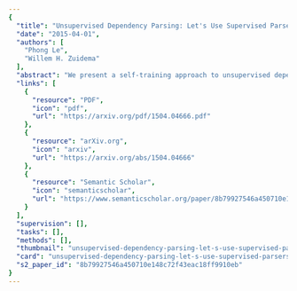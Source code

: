 ```yaml
---
{
  "title": "Unsupervised Dependency Parsing: Let's Use Supervised Parsers",
  "date": "2015-04-01",
  "authors": [
    "Phong Le",
    "Willem H. Zuidema"
  ],
  "abstract": "We present a self-training approach to unsupervised dependency parsing that reuses existing supervised and unsupervised parsing algorithms. Our approach, called ‘iterated reranking’ (IR), starts with dependency trees generated by an unsupervised parser, and iteratively improves these trees using the richer probability models used in supervised parsing that are in turn trained on these trees. Our system achieves 1.8% accuracy higher than the stateof-the-part parser of Spitkovsky et al. (2013) on the WSJ corpus.",
  "links": [
    {
      "resource": "PDF",
      "icon": "pdf",
      "url": "https://arxiv.org/pdf/1504.04666.pdf"
    },
    {
      "resource": "arXiv.org",
      "icon": "arxiv",
      "url": "https://arxiv.org/abs/1504.04666"
    },
    {
      "resource": "Semantic Scholar",
      "icon": "semanticscholar",
      "url": "https://www.semanticscholar.org/paper/8b79927546a450710e148c72f43eac18ff9910eb"
    }
  ],
  "supervision": [],
  "tasks": [],
  "methods": [],
  "thumbnail": "unsupervised-dependency-parsing-let-s-use-supervised-parsers-thumb.jpg",
  "card": "unsupervised-dependency-parsing-let-s-use-supervised-parsers-card.jpg",
  "s2_paper_id": "8b79927546a450710e148c72f43eac18ff9910eb"
}
---
```



